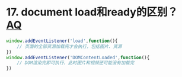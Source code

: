 # 17. document load和ready的区别？ [AQ](./00-question.md)

```js
window.addEventListener('load',function(){
    // 页面的全部资源加载完才会执行，包括图片、资源
})
window.addEventListener('DOMContentLoaded',function(){
    // DOM渲染完即可执行，此时图片和视频还可能没有加载完
})
```
